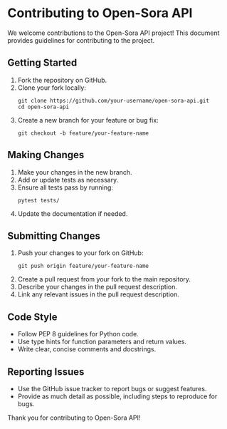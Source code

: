 # Contributing to Open-Sora API

We welcome contributions to the Open-Sora API project! This document provides guidelines for contributing to the project.

## Getting Started

1. Fork the repository on GitHub.
2. Clone your fork locally:
   ```
   git clone https://github.com/your-username/open-sora-api.git
   cd open-sora-api
   ```
3. Create a new branch for your feature or bug fix:
   ```
   git checkout -b feature/your-feature-name
   ```

## Making Changes

1. Make your changes in the new branch.
2. Add or update tests as necessary.
3. Ensure all tests pass by running:
   ```
   pytest tests/
   ```
4. Update the documentation if needed.

## Submitting Changes

1. Push your changes to your fork on GitHub:
   ```
   git push origin feature/your-feature-name
   ```
2. Create a pull request from your fork to the main repository.
3. Describe your changes in the pull request description.
4. Link any relevant issues in the pull request description.

## Code Style

- Follow PEP 8 guidelines for Python code.
- Use type hints for function parameters and return values.
- Write clear, concise comments and docstrings.

## Reporting Issues

- Use the GitHub issue tracker to report bugs or suggest features.
- Provide as much detail as possible, including steps to reproduce for bugs.

Thank you for contributing to Open-Sora API!

